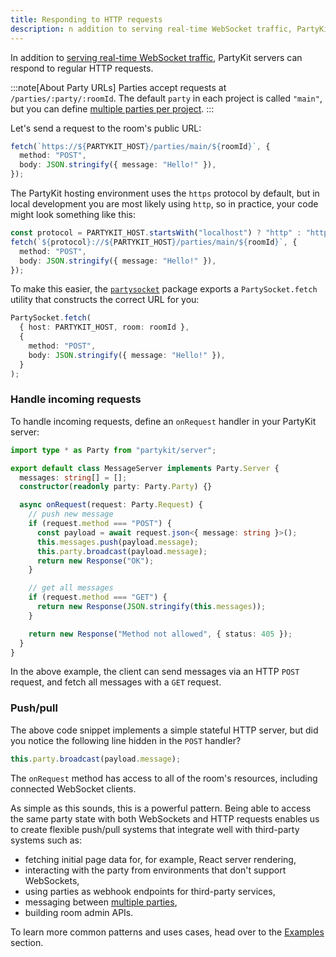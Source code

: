 ```yaml
---
title: Responding to HTTP requests
description: n addition to serving real-time WebSocket traffic, PartyKit servers can respond to regular HTTP requests
---
```


In addition to [serving real-time WebSocket traffic](/guides/building-a-real-time-websocket-server/), PartyKit servers can respond to regular HTTP requests.

:::note[About Party URLs]
Parties accept requests at `/parties/:party/:roomId`. The default `party` in each project is called `"main"`, but you can define [multiple parties per project](/guides/using-multiple-parties-per-project/).
:::

Let's send a request to the room's public URL:

```ts
fetch(`https://${PARTYKIT_HOST}/parties/main/${roomId}`, {
  method: "POST",
  body: JSON.stringify({ message: "Hello!" }),
});
```

The PartyKit hosting environment uses the `https` protocol by default, but in local development you are most likely using `http`, so in practice, your code might look something like this:

```ts
const protocol = PARTYKIT_HOST.startsWith("localhost") ? "http" : "https";
fetch(`${protocol}://${PARTYKIT_HOST}/parties/main/${roomId}`, {
  method: "POST",
  body: JSON.stringify({ message: "Hello!" }),
});
```

To make this easier, the [`partysocket`](/reference/partysocket-api) package exports a `PartySocket.fetch` utility that constructs the correct URL for you:

```ts
PartySocket.fetch(
  { host: PARTYKIT_HOST, room: roomId },
  {
    method: "POST",
    body: JSON.stringify({ message: "Hello!" }),
  }
);
```

### Handle incoming requests

To handle incoming requests, define an `onRequest` handler in your PartyKit server:

```ts
import type * as Party from "partykit/server";

export default class MessageServer implements Party.Server {
  messages: string[] = [];
  constructor(readonly party: Party.Party) {}

  async onRequest(request: Party.Request) {
    // push new message
    if (request.method === "POST") {
      const payload = await request.json<{ message: string }>();
      this.messages.push(payload.message);
      this.party.broadcast(payload.message);
      return new Response("OK");
    }

    // get all messages
    if (request.method === "GET") {
      return new Response(JSON.stringify(this.messages));
    }

    return new Response("Method not allowed", { status: 405 });
  }
}
```

In the above example, the client can send messages via an HTTP `POST` request, and fetch all messages with a `GET` request.

### Push/pull

The above code snippet implements a simple stateful HTTP server, but did you notice the following line hidden in the `POST` handler?

```ts
this.party.broadcast(payload.message);
```

The `onRequest` method has access to all of the room's resources, including connected WebSocket clients.

As simple as this sounds, this is a powerful pattern. Being able to access the same party state with both WebSockets and HTTP requests enables us to create flexible push/pull systems that integrate well with third-party systems such as:

- fetching initial page data for, for example, React server rendering,
- interacting with the party from environments that don't support WebSockets,
- using parties as webhook endpoints for third-party services,
- messaging between [multiple parties](/guides/using-multiple-parties-per-project/),
- building room admin APIs.

To learn more common patterns and uses cases, head over to the [Examples](/examples/) section.
